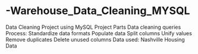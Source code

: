 # -Warehouse_Data_Cleaning_MYSQL
Data Cleaning Project using MySQL  Project Parts Data cleaning queries  Process:  Standardize data formats Populate data Split columns Unify values Remove duplicates Delete unused columns Data used:  Nashville Housing Data

